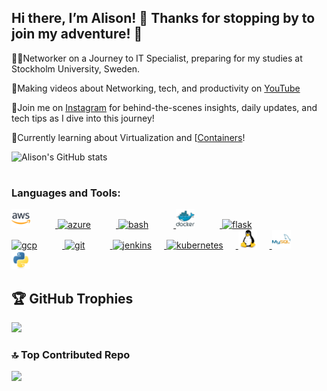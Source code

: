
## Hi there, I’m Alison! 🐣 Thanks for stopping by to join my adventure! 🌼

👩‍💻Networker on a Journey to IT Specialist, preparing for my studies at Stockholm University, Sweden. <br/>

🎨Making videos about Networking, tech, and productivity on [YouTube](https://www.youtube.com/@lysa.mindset) <br/>

🌷Join me on [Instagram](https://www.instagram.com/mindset.se/) for behind-the-scenes insights, daily updates, and tech tips as I dive into this journey! <br/>

💭Currently learning about Virtualization and [[Containers](https://pudding.cool/2018/08/pockets/](https://www.udemy.com/course/docker-kubernetes-the-practical-guide/learn/lecture/22166652?start=0#overview))! <br/>

![Alison's GitHub stats](https://github-readme-stats.vercel.app/api?username=TechnicalMindset&show_icons=true&theme=radical)

# <h3 align="left">Languages and Tools:</h3>
<p align="left"> 
  <a href="https://aws.amazon.com" target="_blank" rel="noreferrer"> 
    <img src="https://raw.githubusercontent.com/devicons/devicon/master/icons/amazonwebservices/amazonwebservices-original-wordmark.svg" alt="aws" width="30" height="30" style="margin-right: 40px;"/> 
  </a>   
  <a href="https://azure.microsoft.com/en-in/" target="_blank" rel="noreferrer"> 
    <img src="https://www.vectorlogo.zone/logos/microsoft_azure/microsoft_azure-icon.svg" alt="azure" width="30" height="30" style="margin-right: 40px;"/> 
  </a> 
  <a href="https://www.gnu.org/software/bash/" target="_blank" rel="noreferrer"> 
    <img src="https://www.vectorlogo.zone/logos/gnu_bash/gnu_bash-icon.svg" alt="bash" width="30" height="30" style="margin-right: 40px;"/> 
  </a> 
  <a href="https://www.docker.com/" target="_blank" rel="noreferrer"> 
    <img src="https://raw.githubusercontent.com/devicons/devicon/master/icons/docker/docker-original-wordmark.svg" alt="docker" width="30" height="30" style="margin-right: 40px;"/> 
  </a> 
  <a href="https://flask.palletsprojects.com/" target="_blank" rel="noreferrer"> 
    <img src="https://www.vectorlogo.zone/logos/pocoo_flask/pocoo_flask-icon.svg" alt="flask" width="30" height="30" style="margin-right: 40px;"/> 
  </a> 
  <a href="https://cloud.google.com" target="_blank" rel="noreferrer"> 
    <img src="https://www.vectorlogo.zone/logos/google_cloud/google_cloud-icon.svg" alt="gcp" width="30" height="30" style="margin-right: 40px;"/> 
  </a> 
  <a href="https://git-scm.com/" target="_blank" rel="noreferrer"> 
    <img src="https://www.vectorlogo.zone/logos/git-scm/git-scm-icon.svg" alt="git" width="30" height="30" style="margin-right: 40px;"/> 
  </a> 
  <a href="https://www.jenkins.io" target="_blank" rel="noreferrer"> 
    <img src="https://www.vectorlogo.zone/logos/jenkins/jenkins-icon.svg" alt="jenkins" width="30" height="30" style="margin-right: 20px;"/> 
  </a> 
  <a href="https://kubernetes.io" target="_blank" rel="noreferrer"> 
    <img src="https://www.vectorlogo.zone/logos/kubernetes/kubernetes-icon.svg" alt="kubernetes" width="30" height="30" style="margin-right: 20px;"/> 
  </a> 
  <a href="https://www.linux.org/" target="_blank" rel="noreferrer"> 
    <img src="https://raw.githubusercontent.com/devicons/devicon/master/icons/linux/linux-original.svg" alt="linux" width="30" height="30" style="margin-right: 20px;"/> 
  </a> 
  <a href="https://www.mysql.com/" target="_blank" rel="noreferrer"> 
    <img src="https://raw.githubusercontent.com/devicons/devicon/master/icons/mysql/mysql-original-wordmark.svg" alt="mysql" width="30" height="30" style="margin-right: 20px;"/> 
  </a> 
  <a href="https://www.python.org" target="_blank" rel="noreferrer"> 
    <img src="https://raw.githubusercontent.com/devicons/devicon/master/icons/python/python-original.svg" alt="python" width="30" height="30" style="margin-right: 20px;"/> 
  </a> 
</p>


## 🏆 GitHub Trophies
![](https://github-profile-trophy.vercel.app/?username=TechnicalMindset&theme=radical&no-frame=false&no-bg=false&margin-w=4)

### 🔝 Top Contributed Repo
![](https://github-contributor-stats.vercel.app/api?username=TechnicalMindset&limit=5&theme=dark&combine_all_yearly_contributions=true)

<!-- Proudly created with GPRM ( https://gprm.itsvg.in ) -->
